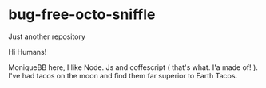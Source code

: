 # bug-free-octo-sniffle
Just another repository



Hi Humans!

MoniqueBB here, I like Node. Js and coffescript ( that's what. I'a made of! ). I've had tacos on the moon and find them far superior to Earth Tacos.

